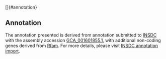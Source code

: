 []{#annotation}

Annotation
----------

The annotation presented is derived from annotation submitted to
[INSDC](http://www.insdc.org) with the assembly accession
[GCA\_001601855.1](http://www.ebi.ac.uk/ena/data/view/GCA_001601855.1),
with additional non-coding genes derived from
[Rfam](http://rfam.xfam.org/). For more details, please visit [INSDC
annotation
import](http://ensemblgenomes.org/info/data/insdc_annotation).
